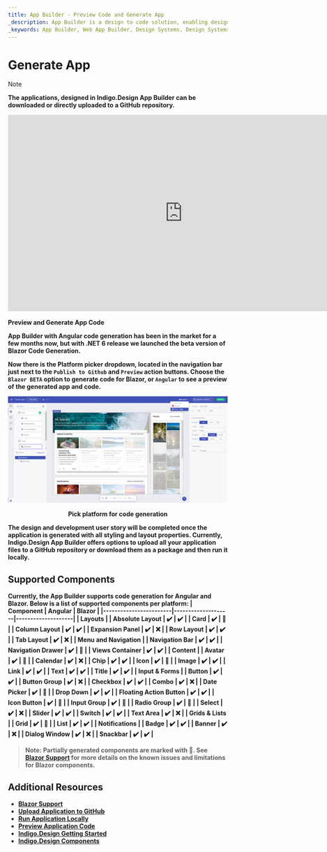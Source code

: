 ```yaml
---
title: App Builder - Preview Code and Generate App
_description: App Builder is a design to code solution, enabling design and development teams to quickly and easily design and build real web applications.
_keywords: App Builder, Web App Builder, Design Systems, Design Systems UX, UI kit, Sketch, Ignite UI for Angular, Sketch to Angular, Angular, Angular Design System, Export code from Sketch, Design Kits for Angular, Sketch UI kits
---
```

# Generate App

> [!NOTE]
><b>The applications, designed in Indigo.Design App Builder can be downloaded or directly uploaded to a GitHub repository. 

<section class="video-container">
    <div>
        <div class="video-container__item">
            <iframe width="800" height="450" src="https://www.youtube.com/embed/zxT-nIXKn7I" frameborder="0" allowfullscreen></iframe>
        </div>
        <p>Preview and Generate App Code</p>
    </div>
</section>

App Builder with Angular code generation has been in the market for a few months now, but with .NET 6 release we launched the beta version of Blazor Code Generation.

Now there is the Platform picker dropdown, located in the navigation bar just next to the `Publish to Github` and `Preview` action buttons. Choose the `Blazor BETA` option to generate code for Blazor, or `Angular` to see a preview of the generated app and code.

<img class="responsive-img" src="../images/generate-code.png" />
<p style="text-align:center;">Pick platform for code generation</p>

The design and development user story will be completed once the application is generated with all styling and layout properties. Currently, Indigo.Design App Builder offers options to upload all your application files to a GitHub repository or download them as a package and then run it locally.

## Supported Components

Currently, the App Builder supports code generation for Angular and Blazor. Below is a list of supported components per platform:
| Component              | Angular            | Blazor             |
|------------------------|--------------------|--------------------|
| **Layouts**                                                      |
| Absolute Layout        | :heavy_check_mark: | :heavy_check_mark: |
| Card                   | :heavy_check_mark: | :construction:     |
| Column Layout          | :heavy_check_mark: | :heavy_check_mark: |
| Expansion Panel        | :heavy_check_mark: | :x:                |
| Row Layout             | :heavy_check_mark: | :heavy_check_mark: |
| Tab Layout             | :heavy_check_mark: | :x:                |
| **Menu and Navigation**                                          |
| Navigation Bar         | :heavy_check_mark: | :heavy_check_mark: |
| Navigation Drawer      | :heavy_check_mark: | :construction:     |
| Views Container        | :heavy_check_mark: | :heavy_check_mark: |
| **Content**                                                      |
| Avatar                 | :heavy_check_mark: | :construction:     |
| Calendar               | :heavy_check_mark: | :x:                |
| Chip                   | :heavy_check_mark: | :heavy_check_mark: |
| Icon                   | :heavy_check_mark: | :construction:     |
| Image                  | :heavy_check_mark: | :heavy_check_mark: |
| Link                   | :heavy_check_mark: | :heavy_check_mark: |
| Text                   | :heavy_check_mark: | :heavy_check_mark: |
| Title                  | :heavy_check_mark: | :heavy_check_mark: |
| **Input & Forms**                                                |
| Button                 | :heavy_check_mark: | :heavy_check_mark: |
| Button Group           | :heavy_check_mark: | :x:                |
| Checkbox               | :heavy_check_mark: | :heavy_check_mark: |
| Combo                  | :heavy_check_mark: | :x:                |
| Date Picker            | :heavy_check_mark: | :construction:     |
| Drop Down              | :heavy_check_mark: | :heavy_check_mark: |
| Floating Action Button | :heavy_check_mark: | :heavy_check_mark: |
| Icon Button            | :heavy_check_mark: | :construction:     |
| Input Group            | :heavy_check_mark: | :construction:     |
| Radio Group            | :heavy_check_mark: | :construction:     |
| Select                 | :heavy_check_mark: | :x:                |
| Slider                 | :heavy_check_mark: | :heavy_check_mark: |
| Switch                 | :heavy_check_mark: | :heavy_check_mark: |
| Text Area              | :heavy_check_mark: | :x:                |
| **Grids & Lists**                                                |
| Grid                   | :heavy_check_mark: | :construction:     |
| List                   | :heavy_check_mark: | :heavy_check_mark: |
| **Notifications**                                                |
| Badge                  | :heavy_check_mark: | :heavy_check_mark: |
| Banner                 | :heavy_check_mark: | :x:                |
| Dialog Window          | :heavy_check_mark: | :x:                |
| Snackbar               | :heavy_check_mark: | :heavy_check_mark: |

> Note: Partially generated components are marked with :construction:. See [Blazor Support](../blazor-support.md#known-issues-and-limitations) for more details on the known issues and limitations for Blazor components.

## Additional Resources

<div class="divider--half"></div>

* [Blazor Support](../blazor-support.md)
* [Upload Application to GitHub](upload-application-to-github.md)
* [Run Application Locally](run-application-locally.md)
* [Preview Application Code](../preview-code.md)
* [Indigo.Design Getting Started](https://www.infragistics.com/products/indigo-design/help/getting-started)
* [Indigo.Design Components](https://www.infragistics.com/products/indigo-design/help/components/components-overview)
